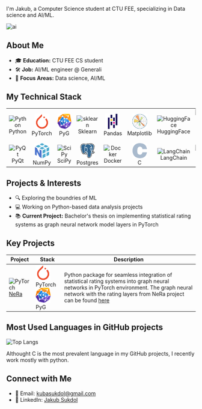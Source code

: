 


I'm Jakub, a Computer Science student at CTU FEE, specializing in Data science and AI/ML.

<img src="https://static.wikia.nocookie.net/nyancat/images/6/6b/HCJazzCat.gif/revision/latest?cb=20221227075019" alt="ai" width="320" height="240"/>

## About Me
- 🎓 **Education:** CTU FEE CS student
- 🛠️ **Job:** AI/ML engineer @ Generali
- 🧠 **Focus Areas:** Data science, AI/ML

## My Technical Stack

<table>
  <tr>
    <td align="center">
      <img src="https://cdn.iconscout.com/icon/free/png-256/free-python-logo-icon-download-in-svg-png-gif-file-formats--technology-social-media-vol-5-pack-logos-icons-3030224.png?f=webp&w=256" alt="Python" width="40" height="40"/><br>Python
    </td>
    <td align="center">
      <img src="https://raw.githubusercontent.com/devicons/devicon/master/icons/pytorch/pytorch-original.svg" alt="PyTorch" width="40" height="40"/><br>PyTorch
    </td>
     <td align="center">
      <img src="https://raw.githubusercontent.com/pyg-team/pyg_sphinx_theme/master/pyg_sphinx_theme/static/img/pyg_logo.png" alt="pyg" width="40" height="40"/><br>PyG
    </td>
    </td>
     <td align="center">
      <img src="https://upload.wikimedia.org/wikipedia/commons/thumb/0/05/Scikit_learn_logo_small.svg/2560px-Scikit_learn_logo_small.svg.png" alt="sklearn" width="40" height="40"/><br>Sklearn
    </td>
    <td align="center">
      <img src="https://raw.githubusercontent.com/devicons/devicon/master/icons/pandas/pandas-original.svg" alt="Pandas" width="40" height="40"/><br>Pandas
    </td>
    <td align="center">
      <img src="https://raw.githubusercontent.com/devicons/devicon/master/icons/matplotlib/matplotlib-original.svg" alt="Matplotlib" width="40" height="40"/><br>Matplotlib
    </td>
  <td align="center">
      <img src="https://registry.npmmirror.com/@lobehub/icons-static-png/latest/files/dark/huggingface-color.png" alt="HuggingFace" width="40" height="40"/><br>HuggingFace
    </td>
  <td align="center">
      <img src="https://blog.viasocket.com/blog/content/images/2025/04/5a28015a-b297-4639-987a-09d8f01010c2.png" alt="MCP Server" width="40" height="40"/><br>MCP Server
    </td>
  <td align="center">
      <img src="https://cdn.worldvectorlogo.com/logos/fastapi.svg" alt="FastAPI" width="40" height="40"/><br>FastAPI
    </td>
   </tr>
   <tr>
    <td align="center">
      <img src="https://doc.qt.io/qtforpython-6/_static/qtforpython.png" alt="PyQt" width="40" height="40"/><br>PyQt
    </td>
    <td align="center">
      <img src="https://raw.githubusercontent.com/devicons/devicon/master/icons/numpy/numpy-original.svg" alt="NumPy" width="40" height="40"/><br>NumPy
    </td>
    <td align="center">
      <img src="https://scipy.org/images/logo.svg" alt="SciPy" width="40" height="40"/><br>SciPy
    </td>
    <td align="center">
      <img src="https://raw.githubusercontent.com/devicons/devicon/master/icons/postgresql/postgresql-original.svg" alt="Postgres" width="40" height="40"/><br>Postgres
    </td>
    <td align="center">
      <img src="https://cdn.icon-icons.com/icons2/2415/PNG/512/docker_original_logo_icon_146556.png" alt="Docker" width="40" height="40"/><br>Docker
    </td>
    <td align="center">
      <img src="https://raw.githubusercontent.com/devicons/devicon/master/icons/c/c-original.svg" alt="C" width="40" height="40"/><br>C
    </td>
     <td align="center">
      <img src="https://registry.npmmirror.com/@lobehub/icons-static-png/latest/files/dark/langchain-color.png" alt="LangChain" width="40" height="40"/><br>LangChain
    </td>
     <td align="center">
      <img src="https://avatars.githubusercontent.com/u/39938107?v=4" alt="MlFlow" width="40" height="40"/><br>MlFlow
    </td>
     <td align="center">
      <img src="https://encrypted-tbn0.gstatic.com/images?q=tbn:ANd9GcTsHhT0lhtqSDNWxRp-jWjGiqMvYce069W8uA&s" alt="SQL" width="40" height="40"/><br>SQL
    </td>
  </tr>

</table>

## Projects & Interests
- 🔍 Exploring the boundries of ML
- 💻 Working on Python-based data analysis projects
- 📚 **Current Project:** Bachelor's thesis on implementing statistical rating systems as graph neural network model layers in PyTorch

## Key Projects

| Project     | Stack       | Description  |
| ----------- | ----------- | ------------ |
| <img src="https://github.com/kubosis/NeRa/blob/main/docs/logo.png" alt="PyTorch" width="60" height="40"/><br>[NeRa](https://github.com/kubosis/NeRa)       | <img src="https://raw.githubusercontent.com/devicons/devicon/master/icons/pytorch/pytorch-original.svg" alt="PyTorch" width="40" height="40"/>PyTorch<br> <img src="https://raw.githubusercontent.com/pyg-team/pyg_sphinx_theme/master/pyg_sphinx_theme/static/img/pyg_logo.png" alt="pyg" width="40" height="40"/><br>PyG      | Python package for seamless integration of statistical rating systems into graph neural networks in PyTorch environment. The graph neural network with the rating layers from NeRa project can be found [here](https://github.com/kubosis/rating_gnn)



## Most Used Languages in GitHub projects
![Top Langs](https://github-readme-stats.vercel.app/api/top-langs/?username=kubosis&layout=compact&theme=highcontrast&hide=html,jupyter%20notebook)

Althought C is the most prevalent language in my GitHub projects, I recently work mostly with python.

## Connect with Me
- 📧 Email: [kubasukdol@gmail.com](mailto:kubasukdol@gmail.com)
- 💼 LinkedIn: [Jakub Sukdol](https://www.linkedin.com/in/jakub-sukdol-02b236233/)


